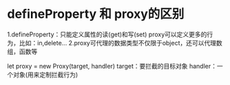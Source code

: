 # defineProperty 和 proxy的区别
1.defineProperty：只能定义属性的读(get)和写(set)
  proxy可以定义更多的行为，比如：in,delete...
2.proxy可代理的数据类型不仅限于object，还可以代理数组，函数等

let proxy = new Proxy(target, handler)
  target：要拦截的目标对象
  handler：一个对象(用来定制拦截行为)
  